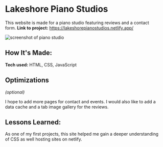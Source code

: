 # Lakeshore Piano Studios
This website is made for a piano studio featuring reviews and a contact form.
**Link to project:** https://lakeshorepianostudios.netlify.app/

![screenshot of piano studio](/images/lakeshorepianozoom.png)

## How It's Made:

**Tech used:** HTML, CSS, JavaScript

## Optimizations
*(optional)*

I hope to add more pages for contact and events. I would also like to add a data cache and a tab image gallery for the reviews. 

## Lessons Learned:

As one of my first projects, this site helped me gain a deeper understanding of CSS as well hosting sites on netlify.


